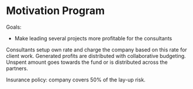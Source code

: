 # Motivation Program

Goals:

* Make leading several projects more profitable for the consultants

Consultants setup own rate and charge the company based on this rate for client work. Generated profits are distributed with collaborative budgeting. Unspent amount goes towards the fund or is distributed across the partners.

Insurance policy: company covers 50% of the lay-up risk.



